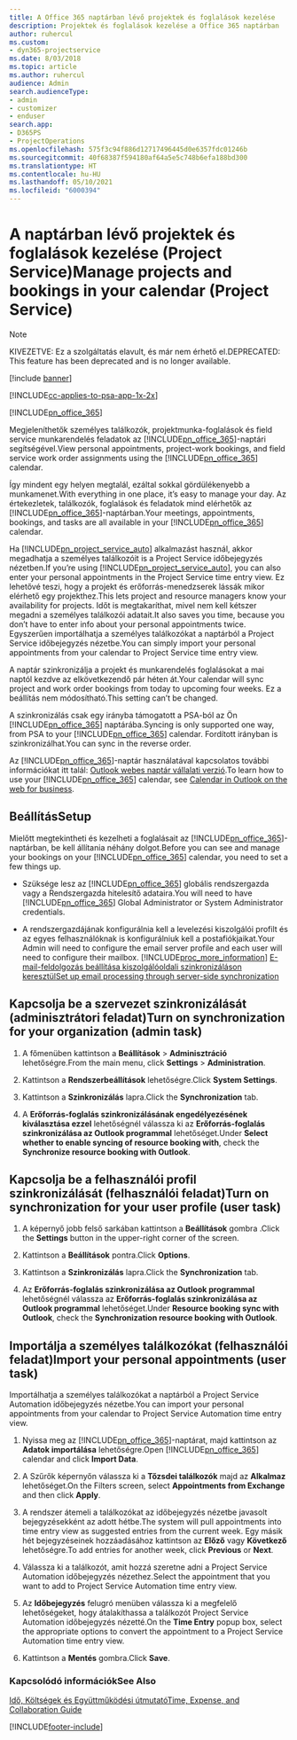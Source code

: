 ```yaml
---
title: A Office 365 naptárban lévő projektek és foglalások kezelése
description: Projektek és foglalások kezelése a Office 365 naptárban
author: ruhercul
ms.custom:
- dyn365-projectservice
ms.date: 8/03/2018
ms.topic: article
ms.author: ruhercul
audience: Admin
search.audienceType:
- admin
- customizer
- enduser
search.app:
- D365PS
- ProjectOperations
ms.openlocfilehash: 575f3c94f886d12717496445d0e6357fdc01246b
ms.sourcegitcommit: 40f68387f594180af64a5e5c748b6efa188bd300
ms.translationtype: HT
ms.contentlocale: hu-HU
ms.lasthandoff: 05/10/2021
ms.locfileid: "6000394"
---
```

# <a name="manage-projects-and-bookings-in-your-calendar-project-service"></a><span data-ttu-id="85127-103">A naptárban lévő projektek és foglalások kezelése (Project Service)</span><span class="sxs-lookup"><span data-stu-id="85127-103">Manage projects and bookings in your calendar (Project Service)</span></span>

> [!Note]
> <span data-ttu-id="85127-104">KIVEZETVE: Ez a szolgáltatás elavult, és már nem érhető el.</span><span class="sxs-lookup"><span data-stu-id="85127-104">DEPRECATED: This feature has been deprecated and is no longer available.</span></span>

[!include [banner](../includes/psa-now-project-operations.md)]

[!INCLUDE[cc-applies-to-psa-app-1x-2x](../includes/cc-applies-to-psa-app-1x-2x.md)]

[!INCLUDE[pn_office_365](../includes/pn-office-365.md)] 

<span data-ttu-id="85127-105">Megjeleníthetők személyes találkozók, projektmunka-foglalások és field service munkarendelés feladatok az [!INCLUDE[pn_office_365](../includes/pn-office-365.md)]-naptári segítségével.</span><span class="sxs-lookup"><span data-stu-id="85127-105">View personal appointments, project-work bookings, and field service work order assignments using the [!INCLUDE[pn_office_365](../includes/pn-office-365.md)] calendar.</span></span>  
  
 <span data-ttu-id="85127-106">Így mindent egy helyen megtalál, ezáltal sokkal gördülékenyebb a munkamenet.</span><span class="sxs-lookup"><span data-stu-id="85127-106">With everything in one place, it’s easy to manage your day.</span></span> <span data-ttu-id="85127-107">Az értekezletek, találkozók, foglalások és feladatok mind elérhetők az [!INCLUDE[pn_office_365](../includes/pn-office-365.md)]-naptárban.</span><span class="sxs-lookup"><span data-stu-id="85127-107">Your meetings, appointments, bookings, and tasks are all available in your [!INCLUDE[pn_office_365](../includes/pn-office-365.md)] calendar.</span></span>  
  
 <span data-ttu-id="85127-108">Ha [!INCLUDE[pn_project_service_auto](../includes/pn-project-service-auto.md)] alkalmazást használ, akkor megadhatja a személyes találkozóit is a Project Service időbejegyzés nézetben.</span><span class="sxs-lookup"><span data-stu-id="85127-108">If you’re using [!INCLUDE[pn_project_service_auto](../includes/pn-project-service-auto.md)], you can also enter your personal appointments in the Project Service time entry view.</span></span> <span data-ttu-id="85127-109">Ez lehetővé teszi, hogy a projekt és erőforrás-menedzserek lássák mikor elérhető egy projekthez.</span><span class="sxs-lookup"><span data-stu-id="85127-109">This lets project and resource managers know your availability for projects.</span></span> <span data-ttu-id="85127-110">Időt is megtakaríthat, mivel nem kell kétszer megadni a személyes találkozói adatait.</span><span class="sxs-lookup"><span data-stu-id="85127-110">It also saves you time, because you don’t have to enter info about your personal appointments twice.</span></span> <span data-ttu-id="85127-111">Egyszerűen importálhatja a személyes találkozókat a naptárból a Project Service időbejegyzés nézetbe.</span><span class="sxs-lookup"><span data-stu-id="85127-111">You can simply import your personal appointments from your calendar to Project Service time entry view.</span></span>  
  
 <span data-ttu-id="85127-112">A naptár szinkronizálja a projekt és munkarendelés foglalásokat a mai naptól kezdve az elkövetkezendő pár héten át.</span><span class="sxs-lookup"><span data-stu-id="85127-112">Your calendar will sync project and work order bookings from today to upcoming four weeks.</span></span> <span data-ttu-id="85127-113">Ez a beállítás nem módosítható.</span><span class="sxs-lookup"><span data-stu-id="85127-113">This setting can’t be changed.</span></span>  
  
 <span data-ttu-id="85127-114">A szinkronizálás csak egy irányba támogatott a PSA-ból az Ön [!INCLUDE[pn_office_365](../includes/pn-office-365.md)] naptárába.</span><span class="sxs-lookup"><span data-stu-id="85127-114">Syncing is only supported one way, from PSA to your [!INCLUDE[pn_office_365](../includes/pn-office-365.md)] calendar.</span></span> <span data-ttu-id="85127-115">Fordított irányban is szinkronizálhat.</span><span class="sxs-lookup"><span data-stu-id="85127-115">You can sync in the reverse order.</span></span> 
  
 <span data-ttu-id="85127-116">Az [!INCLUDE[pn_office_365](../includes/pn-office-365.md)]-naptár használatával kapcsolatos további információkat itt talál: [Outlook webes naptár vállalati verzió](https://support.office.com/article/Calendar-in-Outlook-on-the-web-for-business-5219c457-d1fe-4c2f-9032-1a816b88e936).</span><span class="sxs-lookup"><span data-stu-id="85127-116">To learn how to use your [!INCLUDE[pn_office_365](../includes/pn-office-365.md)] calendar, see [Calendar in Outlook on the web for business](https://support.office.com/article/Calendar-in-Outlook-on-the-web-for-business-5219c457-d1fe-4c2f-9032-1a816b88e936).</span></span>  
  
## <a name="setup"></a><span data-ttu-id="85127-117">Beállítás</span><span class="sxs-lookup"><span data-stu-id="85127-117">Setup</span></span>  
 <span data-ttu-id="85127-118">Mielőtt megtekintheti és kezelheti a foglalásait az [!INCLUDE[pn_office_365](../includes/pn-office-365.md)]-naptárban, be kell állítania néhány dolgot.</span><span class="sxs-lookup"><span data-stu-id="85127-118">Before you can see and manage your bookings on your [!INCLUDE[pn_office_365](../includes/pn-office-365.md)] calendar, you need to set a few things up.</span></span>  
  
- <span data-ttu-id="85127-119">Szüksége lesz az [!INCLUDE[pn_office_365](../includes/pn-office-365.md)] globális rendszergazda vagy a Rendszergazda hitelesítő adataira.</span><span class="sxs-lookup"><span data-stu-id="85127-119">You will need to have [!INCLUDE[pn_office_365](../includes/pn-office-365.md)] Global Administrator or System Administrator credentials.</span></span>  
  
- <span data-ttu-id="85127-120">A rendszergazdájának konfigurálnia kell a levelezési kiszolgálói profilt és az egyes felhasználóknak is konfigurálniuk kell a postafiókjaikat.</span><span class="sxs-lookup"><span data-stu-id="85127-120">Your Admin will need to configure the email server profile and each user will need to configure their mailbox.</span></span> [!INCLUDE[proc_more_information](../includes/proc-more-information.md)] <span data-ttu-id="85127-121">[E-mail-feldolgozás beállítása kiszolgálóoldali szinkronizáláson keresztül](/dynamics365/customerengagement/on-premises/admin/set-up-server-side-synchronization-of-email-appointments-contacts-and-tasks)</span><span class="sxs-lookup"><span data-stu-id="85127-121">[Set up email processing through server-side synchronization](/dynamics365/customerengagement/on-premises/admin/set-up-server-side-synchronization-of-email-appointments-contacts-and-tasks)</span></span>  
  
## <a name="turn-on-synchronization-for-your-organization-admin-task"></a><span data-ttu-id="85127-122">Kapcsolja be a szervezet szinkronizálását (adminisztrátori feladat)</span><span class="sxs-lookup"><span data-stu-id="85127-122">Turn on synchronization for your organization (admin task)</span></span>  
  
1.  <span data-ttu-id="85127-123">A főmenüben kattintson a **Beállítások** > **Adminisztráció** lehetőségre.</span><span class="sxs-lookup"><span data-stu-id="85127-123">From the main menu, click **Settings** > **Administration**.</span></span>  
  
2.  <span data-ttu-id="85127-124">Kattintson a **Rendszerbeállítások** lehetőségre.</span><span class="sxs-lookup"><span data-stu-id="85127-124">Click **System Settings**.</span></span>  
  
3.  <span data-ttu-id="85127-125">Kattintson a **Szinkronizálás** lapra.</span><span class="sxs-lookup"><span data-stu-id="85127-125">Click the **Synchronization** tab.</span></span>  
  
4.  <span data-ttu-id="85127-126">A **Erőforrás-foglalás szinkronizálásának engedélyezésének kiválasztása ezzel** lehetőségnél válassza ki az **Erőforrás-foglalás szinkronizálása az Outlook programmal** lehetőséget.</span><span class="sxs-lookup"><span data-stu-id="85127-126">Under **Select whether to enable syncing of resource booking with**, check the **Synchronize resource booking with Outlook**.</span></span>  
  
## <a name="turn-on-synchronization-for-your-user-profile-user-task"></a><span data-ttu-id="85127-127">Kapcsolja be a felhasználói profil szinkronizálását (felhasználói feladat)</span><span class="sxs-lookup"><span data-stu-id="85127-127">Turn on synchronization for your user profile (user task)</span></span>  
  
1.  <span data-ttu-id="85127-128">A képernyő jobb felső sarkában kattintson a **Beállítások** gombra .</span><span class="sxs-lookup"><span data-stu-id="85127-128">Click the **Settings** button in the upper-right corner of the screen.</span></span>  
  
2.  <span data-ttu-id="85127-129">Kattintson a **Beállítások** pontra.</span><span class="sxs-lookup"><span data-stu-id="85127-129">Click **Options**.</span></span>  
  
3.  <span data-ttu-id="85127-130">Kattintson a **Szinkronizálás** lapra.</span><span class="sxs-lookup"><span data-stu-id="85127-130">Click the **Synchronization** tab.</span></span>  
  
4.  <span data-ttu-id="85127-131">Az **Erőforrás-foglalás szinkronizálása az Outlook programmal** lehetőségnél válassza az **Erőforrás-foglalás szinkronizálása az Outlook programmal** lehetőséget.</span><span class="sxs-lookup"><span data-stu-id="85127-131">Under **Resource booking sync with Outlook**, check the **Synchronization resource booking with Outlook**.</span></span>  
  
## <a name="import-your-personal-appointments-user-task"></a><span data-ttu-id="85127-132">Importálja a személyes találkozókat (felhasználói feladat)</span><span class="sxs-lookup"><span data-stu-id="85127-132">Import your personal appointments (user task)</span></span>  
 <span data-ttu-id="85127-133">Importálhatja a személyes találkozókat a naptárból a Project Service Automation időbejegyzés nézetbe.</span><span class="sxs-lookup"><span data-stu-id="85127-133">You can import your personal appointments from your calendar to Project Service Automation time entry view.</span></span>  
  
1. <span data-ttu-id="85127-134">Nyissa meg az [!INCLUDE[pn_office_365](../includes/pn-office-365.md)]-naptárat, majd kattintson az **Adatok importálása** lehetőségre.</span><span class="sxs-lookup"><span data-stu-id="85127-134">Open [!INCLUDE[pn_office_365](../includes/pn-office-365.md)] calendar and click **Import Data**.</span></span>  
  
2. <span data-ttu-id="85127-135">A Szűrők képernyőn válassza ki a **Tőzsdei találkozók** majd az **Alkalmaz** lehetőséget.</span><span class="sxs-lookup"><span data-stu-id="85127-135">On the Filters screen, select **Appointments from Exchange** and then click **Apply**.</span></span>  
  
3. <span data-ttu-id="85127-136">A rendszer átemeli a találkozókat az időbejegyzés nézetbe javasolt bejegyzésekként az adott hétbe.</span><span class="sxs-lookup"><span data-stu-id="85127-136">The system will pull appointments into time entry view as suggested entries from the current week.</span></span> <span data-ttu-id="85127-137">Egy másik hét bejegyzéseinek hozzáadásához kattintson az **Előző** vagy **Következő** lehetőségre.</span><span class="sxs-lookup"><span data-stu-id="85127-137">To add entries for another week, click **Previous** or **Next**.</span></span>  
  
4. <span data-ttu-id="85127-138">Válassza ki a találkozót, amit hozzá szeretne adni a Project Service Automation időbejegyzés nézethez.</span><span class="sxs-lookup"><span data-stu-id="85127-138">Select the appointment that you want to add to Project Service Automation time entry view.</span></span>  
  
5. <span data-ttu-id="85127-139">Az **Időbejegyzés** felugró menüben válassza ki a megfelelő lehetőségeket, hogy átalakíthassa a találkozót Project Service Automation időbejegyzés nézetté.</span><span class="sxs-lookup"><span data-stu-id="85127-139">On the **Time Entry** popup box, select the appropriate options to convert the appointment to a Project Service Automation time entry view.</span></span>  
  
6. <span data-ttu-id="85127-140">Kattintson a **Mentés** gombra.</span><span class="sxs-lookup"><span data-stu-id="85127-140">Click **Save**.</span></span>  
  
### <a name="see-also"></a><span data-ttu-id="85127-141">Kapcsolódó információk</span><span class="sxs-lookup"><span data-stu-id="85127-141">See Also</span></span>  
 [<span data-ttu-id="85127-142">Idő, Költségek és Együttműködési útmutató</span><span class="sxs-lookup"><span data-stu-id="85127-142">Time, Expense, and Collaboration Guide</span></span>](../psa/time-expense-collaboration-guide.md)


[!INCLUDE[footer-include](../includes/footer-banner.md)]
